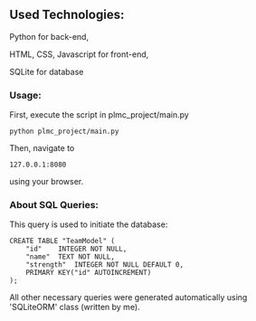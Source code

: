 ## Used Technologies:
Python for back-end,

HTML, CSS, Javascript for front-end,

SQLite for database

### Usage:
First, execute the script in plmc_project/main.py
```
python plmc_project/main.py
```

Then, navigate to
```
127.0.0.1:8080
```
using your browser. 

### About SQL Queries:
This query is used to initiate the database:
```
CREATE TABLE "TeamModel" (
	"id"	INTEGER NOT NULL,
	"name"	TEXT NOT NULL,
	"strength"	INTEGER NOT NULL DEFAULT 0,
	PRIMARY KEY("id" AUTOINCREMENT)
);
```
All other necessary queries were generated automatically using 'SQLiteORM' class (written by me).
